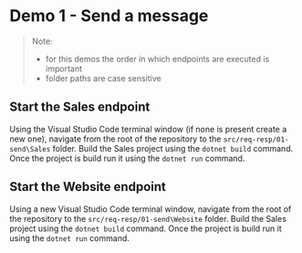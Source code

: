 # Demo 1 - Send a message

> Note:
>
> - for this demos the order in which endpoints are executed is important
> - folder paths are case sensitive

## Start the Sales endpoint

Using the Visual Studio Code terminal window (if none is present create a new one), navigate from the root of the repository to the `src/req-resp/01-send\Sales` folder. Build the Sales project using the `dotnet build` command. Once the project is build run it using the `dotnet run` command.

## Start the Website endpoint

Using a new Visual Studio Code terminal window, navigate from the root of the repository to the `src/req-resp/01-send\Website` folder. Build the Sales project using the `dotnet build` command. Once the project is build run it using the `dotnet run` command.
